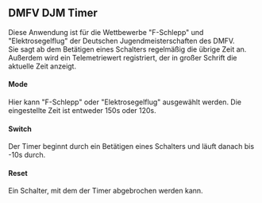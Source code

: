 ## DMFV DJM Timer
Diese Anwendung ist für die Wettbewerbe "F-Schlepp" und "Elektrosegelflug" der Deutschen Jugendmeisterschaften des DMFV.\
Sie sagt ab dem Betätigen eines Schalters regelmäßig die übrige Zeit an.\
Außerdem wird ein Telemetriewert registriert, der in großer Schrift die aktuelle Zeit anzeigt.

#### Mode
Hier kann "F-Schlepp" oder "Elektrosegelflug" ausgewählt werden. Die eingestellte Zeit ist entweder 150s oder 120s.
#### Switch
Der Timer beginnt durch ein Betätigen eines Schalters und läuft danach bis -10s durch.
#### Reset
Ein Schalter, mit dem der Timer abgebrochen werden kann.
